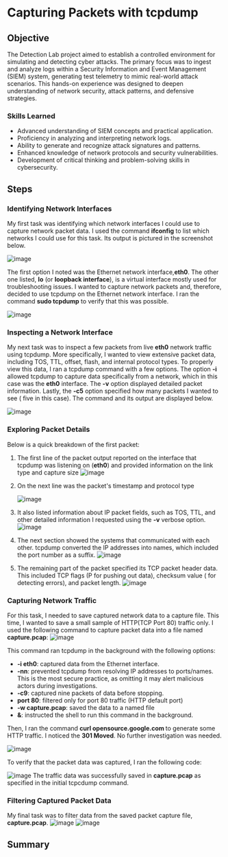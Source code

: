 # Capturing Packets with tcpdump

## Objective


The Detection Lab project aimed to establish a controlled environment for simulating and detecting cyber attacks. The primary focus was to ingest and analyze logs within a Security Information and Event Management (SIEM) system, generating test telemetry to mimic real-world attack scenarios. This hands-on experience was designed to deepen understanding of network security, attack patterns, and defensive strategies.

### Skills Learned


- Advanced understanding of SIEM concepts and practical application.
- Proficiency in analyzing and interpreting network logs.
- Ability to generate and recognize attack signatures and patterns.
- Enhanced knowledge of network protocols and security vulnerabilities.
- Development of critical thinking and problem-solving skills in cybersecurity.


## Steps

### Identifying Network Interfaces
My first task was identifying which network interfaces I could use to capture network packet data. I used the command <b>ifconfig</b> to list which networks I could use for this task. Its output is pictured in the screenshot below. 

![image](https://github.com/user-attachments/assets/bd591bdb-0881-432c-84c6-eba8c9223f32)

The first option I noted was the Ethernet network interface,<b>eth0</b>. The other one listed, <b>lo</b> (or <b> loopback interface</b>), is a virtual interface mostly used for troubleshooting issues. I wanted to capture network packets and, therefore, decided to use tcpdump on the Ethernet network interface. I ran the command <b>sudo tcpdump</b> to verify that this was possible. 

![image](https://github.com/user-attachments/assets/7f619116-6321-46c9-b8d9-4a1fe919bbb5)

### Inspecting a Network Interface
My next task was to inspect a few packets from live <b>eth0</b> network traffic using tcpdump. More specifically, I wanted to view extensive packet data, including TOS, TTL, offset, flash, and internal protocol types. To properly view this data, I ran a tcpdump command with a few options. The option <b>-i</b> allowed tcpdump to capture data specifically from a network, which in this case was the <b>eth0</b> interface. The <b>-v</b> option displayed detailed packet information. Lastly, the <b>-c5</b> option specified how many packets I wanted to see ( five in this case). The command and its output are displayed below. 

![image](https://github.com/user-attachments/assets/d70e4d0f-d2aa-4cfd-98c6-dbb309676a34)


### Exploring Packet Details
Below is a quick breakdown of the first packet:

1. The first line of the packet output reported on the interface that tcpdump was listening on (<b>eth0</b>) and provided information on the link type and capture size
   ![image](https://github.com/user-attachments/assets/5323016b-7643-48f5-85d4-4e9a0cfef8b7)
2. On the next line was the packet's timestamp and protocol type
   
   ![image](https://github.com/user-attachments/assets/18be0aa0-fe45-4b07-b60f-a005b8323f1c)
4. It also listed information about IP packet fields, such as TOS, TTL, and other detailed information I requested using the <b>-v</b> verbose option.
    ![image](https://github.com/user-attachments/assets/d1c7dcd3-e6f4-4e9a-a99b-039b3188a55f)
5. The next section showed the systems that communicated with each other. tcpdump converted the IP addresses into names, which included the port number as a suffix.
   ![image](https://github.com/user-attachments/assets/3e364d6a-ce00-44c0-9865-c6fa7cf22578)
6. The remaining part of the packet specified its TCP packet header data. This included TCP flags (P for pushing out data), checksum value ( for detecting errors), and packet length.
   ![image](https://github.com/user-attachments/assets/a5e9418f-b3c8-4f61-a1ea-46647477ff38)

### Capturing Network Traffic

For this task, I needed to save captured network data to a capture file. This time, I wanted to save a small sample of HTTP(TCP Port 80) traffic only. I used the following command to capture packet data into a file named <b>capture.pcap</b>:
![image](https://github.com/user-attachments/assets/55a7174d-91cb-4fcb-a593-dbc04ba577fc)

This command ran tcpdump in the background with the following options:
- <b>-i eth0</b>: captured data from the Ethernet interface.
- <b>-nn</b>: prevented tcpdump from resolving IP addresses to ports/names. This is the most secure practice, as omitting it may alert malicious actors during investigations.
- <b>-c9</b>: captured nine packets of data before stopping.
- <b>port 80</b>: filtered only for port 80 traffic (HTTP default port)
- <b>-w capture.pcap</b>: saved the data to a named file
- <b>&</b>: instructed the shell to run this command in the background. 
  

Then, I ran the command <b>curl opensource.google.com </b> to generate some HTTP traffic. I noticed the <b>301 Moved</b>. No further investigation was needed.

![image](https://github.com/user-attachments/assets/63dbe703-ba87-46ff-995a-7cd97a50c118)

To verify that the packet data was captured, I ran the following code:

![image](https://github.com/user-attachments/assets/2de52681-873d-4d3b-be01-73a6c1d6e545)
The traffic data was successfully saved in <b>capture.pcap</b> as specified in the initial tcpcdump command.


### Filtering Captured Packet Data
My final task was to filter data from the saved packet capture file, <b>capture.pcap</b>. 
![image](https://github.com/user-attachments/assets/370de4da-3c44-4264-996d-0627e837798c)
![image](https://github.com/user-attachments/assets/b2111964-c425-4317-9c57-46819c78b1bd)



## Summary 
